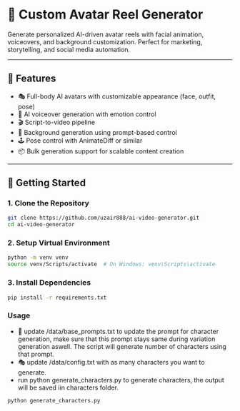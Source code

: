 # 🔧 Custom Avatar Reel Generator

Generate personalized AI-driven avatar reels with facial animation, voiceovers, and background customization. Perfect for marketing, storytelling, and social media automation.

---

## 📍 Features

- 🎭 Full-body AI avatars with customizable appearance (face, outfit, pose)
- 🧠 AI voiceover generation with emotion control
- 🎬 Script-to-video pipeline
- 🌄 Background generation using prompt-based control
- 🕹️ Pose control with AnimateDiff or similar
- 📦 Bulk generation support for scalable content creation

---

## 🚀 Getting Started

### 1. Clone the Repository

```bash
git clone https://github.com/uzair888/ai-video-generator.git
cd ai-video-generator
```

### 2. Setup Virtual Environment

```bash
python -m venv venv
source venv/Scripts/activate  # On Windows: venv\Scripts\activate
```

### 3. Install Dependencies

```bash
pip install -r requirements.txt
```

### Usage

- 🧠 update /data/base_prompts.txt to update the prompt for character generation, make sure that this prompt stays same during variation generation aswell. The script will generate number of characters using that prompt.
- 🎭 update /data/config.txt with as many characters you want to generate.
- run python generate_characters.py to generate characters, the output will be saved iin characters folder.
```bash
python generate_characters.py
```
